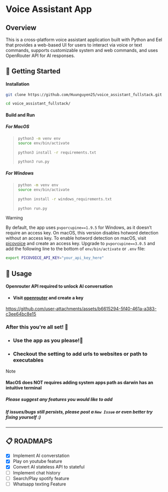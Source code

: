 # Voice Assistant App

## Overview
This is a cross-platform voice assistant application built with Python and Eel that provides a web-based UI for users to interact via voice or text commands, supports customizable system and web commands, and uses OpenRouter API for AI responses.

## 🚀 Getting Started

#### Installation
```bash
git clone https://github.com/Huunguyen25/voice_assistant_fullstack.git

cd voice_assistant_fullstack/
```
#### Build and Run 
##### For MacOS  
  > ```bash  
  > python3 -m venv env  
  > source env/bin/activate  
  >   
  > python3 install -r requirements.txt  
  >   
  > python3 run.py  
  > ```
##### For Windows  
  > ```bash  
  > python -m venv env  
  > source env/bin/activate  
  >   
  > python install -r windows_requirements.txt  
  >   
  > python run.py  
  > ```

>[!WARNING]
> By default, the app uses `pvporcupine==1.9.5` for Windows, as it doesn’t require an access key. On macOS, this version disables hotword detection without an access key. To enable hotword detection on macOS, visit [picovoice](https://console.picovoice.ai/) and create an access key. Upgrade to `pvporcupine==3.0.5` and add the following line to the bottom of `env/bin/activate` or `.env` file:
> ```bash
> export PICOVOICE_API_KEY="your_api_key_here"
> ```

## 🎸 Usage
#### Openrouter API required to unlock AI conversation
* #### Visit [openrouter](https://openrouter.ai/settings/keys) and create a key
https://github.com/user-attachments/assets/b6615294-5f40-461a-a383-c3ee64bc8e15

### After this you're all set! 🎉

- ### Use the app as you please!🙂
- ### Checkout the setting to add urls to websites or path to executables

> [!NOTE]
> #### MacOS does NOT requires adding system apps path as darwin has an intuitive terminal
> ##### Please suggest any features you would like to add
> ##### If issues/bugs still persists, please post a `New Issue` or even better try fixing yourself :)

  ---
## 📋 ROADMAPS
- [x] Implement AI converstation
- [x] Play on youtube feature
- [x] Convert AI stateless API to stateful
- [ ] Implement chat history
- [ ] Search/Play spotify feature
- [ ] Whatsapp texting Feature
